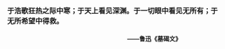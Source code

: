 ### 于浩歌狂热之际中寒；于天上看见深渊。于一切眼中看见无所有；于无所希望中得救。
#### &emsp;&emsp;&emsp;&emsp;&emsp;&emsp;&emsp;&emsp;&emsp;&emsp;&emsp;&emsp;&emsp;&emsp;&emsp;&emsp;&emsp;&emsp;&emsp;&emsp;——鲁迅《墓碣文》
